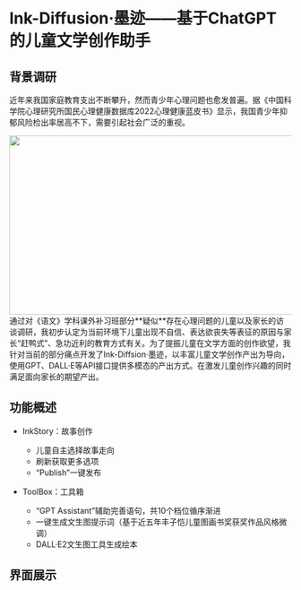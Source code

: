 # Ink-Diffusion·墨迹——基于ChatGPT的儿童文学创作助手

## 背景调研

近年来我国家庭教育支出不断攀升，然而青少年心理问题也愈发普遍。据《中国科学院心理研究所国民心理健康数据库2022心理健康蓝皮书》显示，我国青少年抑郁风险检出率居高不下，需要引起社会广泛的重视。
<div align="center">
<img src="https://s2.loli.net/2023/09/08/5wdMHfhTVAQlqPy.png" width="728" height="320" />
</div>
通过对《语文》学科课外补习班部分**疑似**存在心理问题的儿童以及家长的访谈调研，我初步认定为当前环境下儿童出现不自信、表达欲丧失等表征的原因与家长“赶鸭式”、急功近利的教育方式有关。为了提振儿童在文学方面的创作欲望，我针对当前的部分痛点开发了Ink-Diffsion·墨迹，以丰富儿童文学创作产出为导向，使用GPT、DALL·E等API接口提供多模态的产出方式。在激发儿童创作兴趣的同时满足面向家长的期望产出。

## 功能概述

* InkStory：故事创作
  * 儿童自主选择故事走向
  * 刷新获取更多选项
  * “Publish”一键发布

* ToolBox：工具箱
  * “GPT Assistant”辅助完善语句，共10个档位循序渐进
  * 一键生成文生图提示词（基于近五年丰子恺儿童图画书奖获奖作品风格微调）
  * DALL·E2文生图工具生成绘本

## 界面展示

